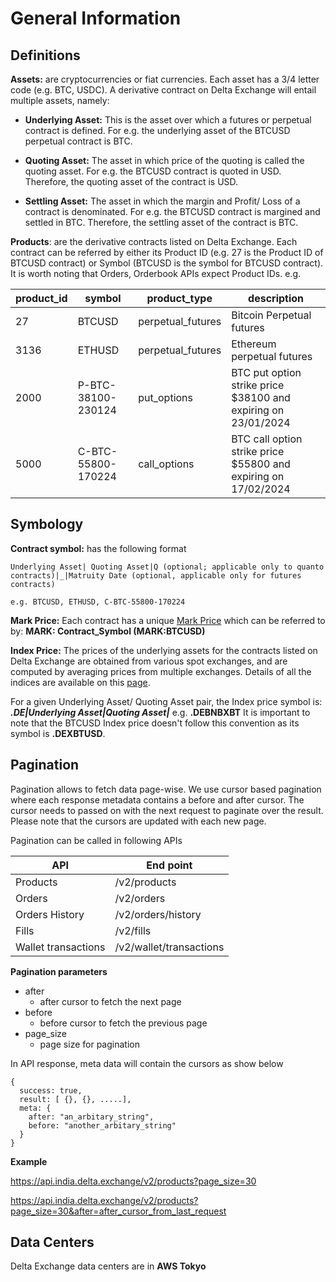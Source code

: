 # General Information
## Definitions
  **Assets:** are cryptocurrencies or fiat currencies. Each asset has a 3/4 letter code (e.g. BTC, USDC). A derivative contract on Delta Exchange will entail multiple assets, namely:

   - **Underlying Asset:** This is the asset over which a futures or perpetual contract is defined. For e.g. the underlying asset of the BTCUSD perpetual contract is BTC. 

   - **Quoting Asset:** The asset in which price of the quoting is called the quoting asset. For e.g. the BTCUSD contract is quoted in USD. Therefore, the quoting asset of the contract is USD.
   
   - **Settling Asset:** The asset in which the margin and Profit/ Loss of a contract is denominated. For e.g. the BTCUSD contract is margined and settled in BTC. Therefore, the settling asset of the contract is BTC.

**Products**: are the derivative contracts listed on Delta Exchange. Each contract can be referred by either its Product ID (e.g. 27 is the Product ID of BTCUSD contract) or Symbol (BTCUSD is the symbol for BTCUSD contract). It is worth noting that Orders, Orderbook APIs expect Product IDs. 
e.g.

product_id| symbol |product_type| description
--|--|--|--
27  |BTCUSD|perpetual_futures|Bitcoin Perpetual futures
3136|ETHUSD|perpetual_futures|Ethereum perpetual futures
2000|P-BTC-38100-230124|put_options|BTC put option strike price $38100 and expiring on 23/01/2024
5000|C-BTC-55800-170224|call_options|BTC call option strike price $55800 and expiring on 17/02/2024


## Symbology

**Contract symbol:** has the following format

    Underlying Asset| Quoting Asset|Q (optional; applicable only to quanto contracts)|_|Matruity Date (optional, applicable only for futures contracts)
    
    e.g. BTCUSD, ETHUSD, C-BTC-55800-170224
  
**Mark Price:** Each contract has a unique [Mark Price](https://www.delta.exchange/user-guide/)  which can be referred to by: **MARK: Contract_Symbol (MARK:BTCUSD)** 

**Index Price:** The prices of the underlying assets for the contracts listed on Delta Exchange are obtained from various spot exchanges, and are computed by averaging prices from multiple exchanges. Details of all the indices are available on this [page](https://www.delta.exchange/indices/).
  

For a given Underlying Asset/ Quoting Asset pair, the Index price symbol is: ***.DE|Underlying Asset|Quoting Asset|*** 
e.g. **.DEBNBXBT**
It is important to note that the BTCUSD Index price doesn't follow this convention as its symbol is **.DEXBTUSD**.

  
## Pagination
Pagination allows to fetch data page-wise. We use cursor based pagination where each response metadata contains a before and after cursor. The cursor needs to passed on with the next request to paginate over the result. Please note that the cursors are updated with each new page.

Pagination can be called in following APIs

API|End point|
--|--
Products|/v2/products
Orders|/v2/orders
Orders History|/v2/orders/history
Fills|/v2/fills
Wallet transactions|/v2/wallet/transactions

**Pagination parameters**

  - after 
    - after cursor to fetch the next page
  - before 
    - before cursor to fetch the previous page
  - page_size
    - page size for pagination

In API response, meta data will contain the cursors as show below

```
{
  success: true,
  result: [ {}, {}, .....],
  meta: {
    after: "an_arbitary_string",
    before: "another_arbitary_string"
  }
}
```
  
**Example**

https://api.india.delta.exchange/v2/products?page_size=30

https://api.india.delta.exchange/v2/products?page_size=30&after=after_cursor_from_last_request

## Data Centers 
Delta Exchange data centers are in **AWS Tokyo**